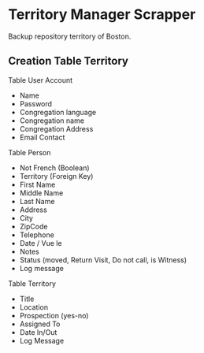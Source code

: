 # Territory Manager Scrapper
Backup repository territory of Boston.

## Creation Table Territory ##

Table User Account
- Name
- Password
- Congregation language
- Congregation name
- Congregation Address
- Email Contact

Table Person
- Not French (Boolean)
- Territory (Foreign Key)
- First Name
- Middle Name
- Last Name
- Address
- City
- ZipCode
- Telephone
- Date / Vue le
- Notes
- Status (moved, Return Visit, Do not call, is Witness)
- Log message

Table Territory
- Title
- Location
- Prospection (yes-no)
- Assigned To
- Date In/Out
- Log Message
